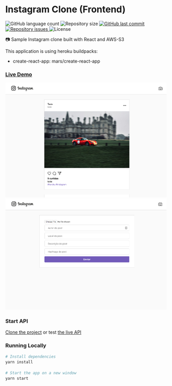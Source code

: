 # Instagram Clone (Frontend)
<p align="left">
  <img alt="GitHub language count" src="https://img.shields.io/github/languages/count/Relirk/instagram-clone-frontend">

  <img alt="Repository size" src="https://img.shields.io/github/repo-size/Relirk/instagram-clone-frontend">
  
  <a href="https://github.com/Relirk/instagram-clone-frontend/commits/master">
    <img alt="GitHub last commit" src="https://img.shields.io/github/last-commit/Relirk/instagram-clone-frontend">
  </a>

  <a href="https://github.com/Relirk/instagram-clone-frontend/issues">
    <img alt="Repository issues" src="https://img.shields.io/github/issues/Relirk/instagram-clone-frontend">
  </a>

  <img alt="License" src="https://img.shields.io/badge/license-MIT-brightgreen">
</p>

:camera: Sample Instagram clone built with React and AWS-S3

This application is using heroku buildpacks:
* create-react-app: mars/create-react-app

### [Live Demo](https://rlk-instagram-clone-frontend.herokuapp.com/)

![Screenshot 1](instagram-2.png)
![Screenshot 2](instagram-1.png)

### Start API
[Clone the project](https://github.com/Relirk/instagram-clone-backend) or test
[the live API](https://rlk-instagram-clone-backend.herokuapp.com/)

### Running Locally
```sh
# Install dependencies
yarn install

# Start the app on a new window
yarn start
```
